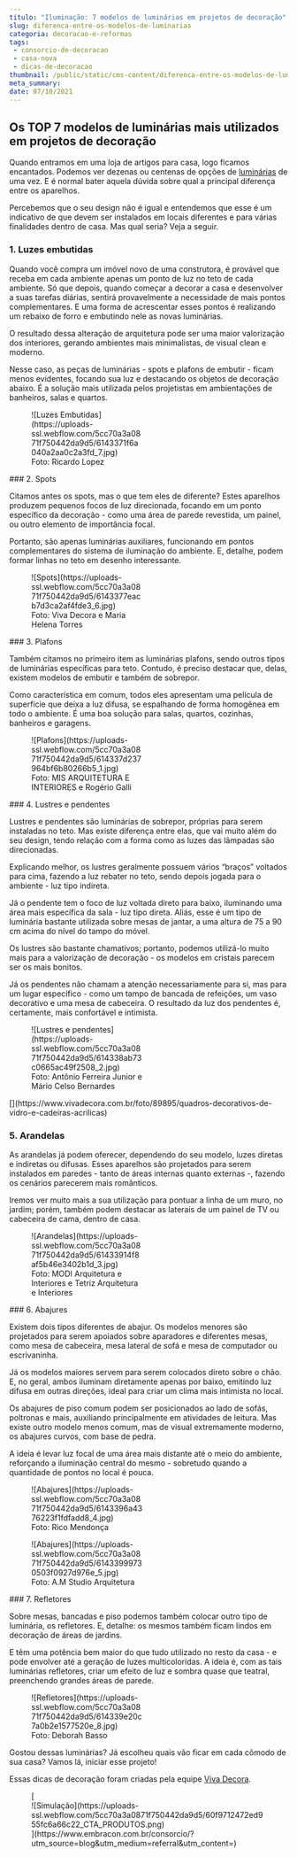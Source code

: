 ```yaml
---
titulo: "Iluminação: 7 modelos de luminárias em projetos de decoração"
slug: diferenca-entre-os-modelos-de-luminarias
categoria: decoracao-e-reformas
tags:
 - consorcio-de-decoracao
 - casa-nova
 - dicas-de-decoracao
thumbnail: /public/static/cms-content/diferenca-entre-os-modelos-de-luminarias.jpg
meta_summary: 
date: 07/10/2021
---
```

Os TOP 7 modelos de luminárias mais utilizados em projetos de decoração
-----------------------------------------------------------------------

Quando entramos em uma loja de artigos para casa, logo ficamos encantados. Podemos ver dezenas ou centenas de opções de [luminárias](https://www.vivadecora.com.br/produtos/luminaria-de-mesa-decorativa) de uma vez. E é normal bater aquela dúvida sobre qual a principal diferença entre os aparelhos.

Percebemos que o seu design não é igual e entendemos que esse é um indicativo de que devem ser instalados em locais diferentes e para várias finalidades dentro de casa. Mas qual seria? Veja a seguir.

### 1. Luzes embutidas

Quando você compra um imóvel novo de uma construtora, é provável que receba em cada ambiente apenas um ponto de luz no teto de cada ambiente. Só que depois, quando começar a decorar a casa e desenvolver a suas tarefas diárias, sentirá provavelmente a necessidade de mais pontos complementares. E uma forma de acrescentar esses pontos é realizando um rebaixo de forro e embutindo nele as novas luminárias.

O resultado dessa alteração de arquitetura pode ser uma maior valorização dos interiores, gerando ambientes mais minimalistas, de visual clean e moderno.

Nesse caso, as peças de luminárias - spots e plafons de embutir - ficam menos evidentes, focando sua luz e destacando os objetos de decoração abaixo. É a solução mais utilizada pelos projetistas em ambientações de banheiros, salas e quartos.

<figure class="w-richtext-figure-type-image w-richtext-align-center" style="max-width:40%"><div>![Luzes Embutidas](https://uploads-ssl.webflow.com/5cc70a3a0871f750442da9d5/6143371f6a040a2aa0c2a3fd_7.jpg)</div><figcaption>Foto: Ricardo Lopez</figcaption></figure>### 2. Spots

Citamos antes os spots, mas o que tem eles de diferente? Estes aparelhos produzem pequenos focos de luz direcionada, focando em um ponto específico da decoração - como uma área de parede revestida, um painel, ou outro elemento de importância focal.

Portanto, são apenas luminárias auxiliares, funcionando em pontos complementares do sistema de iluminação do ambiente. E, detalhe, podem formar linhas no teto em desenho interessante.

<figure class="w-richtext-figure-type-image w-richtext-align-center" style="max-width:40%"><div>![Spots](https://uploads-ssl.webflow.com/5cc70a3a0871f750442da9d5/6143377eacb7d3ca2af4fde3_6.jpg)</div><figcaption>Foto: Viva Decora e Maria Helena Torres</figcaption></figure>### 3. Plafons

Também citamos no primeiro item as luminárias plafons, sendo outros tipos de luminárias específicas para teto. Contudo, é preciso destacar que, delas, existem modelos de embutir e também de sobrepor.

Como característica em comum, todos eles apresentam uma película de superfície que deixa a luz difusa, se espalhando de forma homogênea em todo o ambiente. É uma boa solução para salas, quartos, cozinhas, banheiros e garagens.

<figure class="w-richtext-figure-type-image w-richtext-align-center" style="max-width:40%"><div>![Plafons](https://uploads-ssl.webflow.com/5cc70a3a0871f750442da9d5/614337d237964bf6b80266b5_1.jpg)</div><figcaption>Foto: MIS ARQUITETURA E INTERIORES e Rogério Galli</figcaption></figure>### 4. Lustres e pendentes

Lustres e pendentes são luminárias de sobrepor, próprias para serem instaladas no teto. Mas existe diferença entre elas, que vai muito além do seu design, tendo relação com a forma como as luzes das lâmpadas são direcionadas.

Explicando melhor, os lustres geralmente possuem vários “braços” voltados para cima, fazendo a luz rebater no teto, sendo depois jogada para o ambiente - luz tipo indireta.

Já o pendente tem o foco de luz voltada direto para baixo, iluminando uma área mais específica da sala - luz tipo direta. Aliás, esse é um tipo de luminária bastante utilizada sobre mesas de jantar, a uma altura de 75 a 90 cm acima do nível do tampo do móvel.

Os lustres são bastante chamativos; portanto, podemos utilizá-lo muito mais para a valorização de decoração - os modelos em cristais parecem ser os mais bonitos.

Já os pendentes não chamam a atenção necessariamente para si, mas para um lugar específico - como um tampo de bancada de refeições, um vaso decorativo e uma mesa de cabeceira. O resultado da luz dos pendentes é, certamente, mais confortável e intimista.

<figure class="w-richtext-figure-type-image w-richtext-align-center" style="max-width:40%"><div>![Lustres e pendentes](https://uploads-ssl.webflow.com/5cc70a3a0871f750442da9d5/614338ab73c0665ac49f2508_2.jpg)</div><figcaption>Foto: Antônio Ferreira Junior e Mário Celso Bernardes</figcaption></figure>[](https://www.vivadecora.com.br/foto/89895/quadros-decorativos-de-vidro-e-cadeiras-acrilicas)

### 5. Arandelas

As arandelas já podem oferecer, dependendo do seu modelo, luzes diretas e indiretas ou difusas. Esses aparelhos são projetados para serem instalados em paredes - tanto de áreas internas quanto externas -, fazendo os cenários parecerem mais românticos.

Iremos ver muito mais a sua utilização para pontuar a linha de um muro, no jardim; porém, também podem destacar as laterais de um painel de TV ou cabeceira de cama, dentro de casa.

<figure class="w-richtext-figure-type-image w-richtext-align-center" style="max-width:40%"><div>![Arandelas](https://uploads-ssl.webflow.com/5cc70a3a0871f750442da9d5/61433914f8af5b46e3402b1d_3.jpg)</div><figcaption>Foto: MODI Arquitetura e Interiores e Tetriz Arquitetura e Interiores</figcaption></figure>### 6. Abajures

Existem dois tipos diferentes de abajur. Os modelos menores são projetados para serem apoiados sobre aparadores e diferentes mesas, como mesa de cabeceira, mesa lateral de sofá e mesa de computador ou escrivaninha.

Já os modelos maiores servem para serem colocados direto sobre o chão. E, no geral, ambos iluminam diretamente apenas por baixo, emitindo luz difusa em outras direções, ideal para criar um clima mais intimista no local.

Os abajures de piso comum podem ser posicionados ao lado de sofás, poltronas e mais, auxiliando principalmente em atividades de leitura. Mas existe outro modelo menos comum, mas de visual extremamente moderno, os abajures curvos, com base de pedra.

A ideia é levar luz focal de uma área mais distante até o meio do ambiente, reforçando a iluminação central do mesmo - sobretudo quando a quantidade de pontos no local é pouca.

<figure class="w-richtext-figure-type-image w-richtext-align-center" style="max-width:40%"><div>![Abajures](https://uploads-ssl.webflow.com/5cc70a3a0871f750442da9d5/6143396a4376223f1fdfadd8_4.jpg)</div><figcaption>Foto: Rico Mendonça</figcaption></figure><figure class="w-richtext-figure-type-image w-richtext-align-center" style="max-width:40%"><div>![Abajures](https://uploads-ssl.webflow.com/5cc70a3a0871f750442da9d5/61433999730503f0927d976e_5.jpg)</div><figcaption>Foto: A.M Studio Arquitetura</figcaption></figure>### 7. Refletores

Sobre mesas, bancadas e piso podemos também colocar outro tipo de luminária, os refletores. E, detalhe: os mesmos também ficam lindos em decoração de áreas de jardins.

E têm uma potência bem maior do que tudo utilizado no resto da casa - e pode envolver até a geração de luzes multicoloridas. A ideia é, com as tais luminárias refletores, criar um efeito de luz e sombra quase que teatral, preenchendo grandes áreas de parede.

<figure class="w-richtext-figure-type-image w-richtext-align-center" style="max-width:40%"><div>![Refletores](https://uploads-ssl.webflow.com/5cc70a3a0871f750442da9d5/614339e20c7a0b2e1577520e_8.jpg)</div><figcaption>Foto: Deborah Basso</figcaption></figure>Gostou dessas luminárias? Já escolheu quais vão ficar em cada cômodo de sua casa? Vamos lá, iniciar esse projeto!

Essas dicas de decoração foram criadas pela equipe [Viva Decora](https://www.vivadecora.com.br/).

<figure class="w-richtext-figure-type-image w-richtext-align-center">[<div>![Simulação](https://uploads-ssl.webflow.com/5cc70a3a0871f750442da9d5/60f9712472ed955fc6a66c22_CTA_PRODUTOS.png)</div>](https://www.embracon.com.br/consorcio/?utm_source=blog&utm_medium=referral&utm_content=)</figure>
